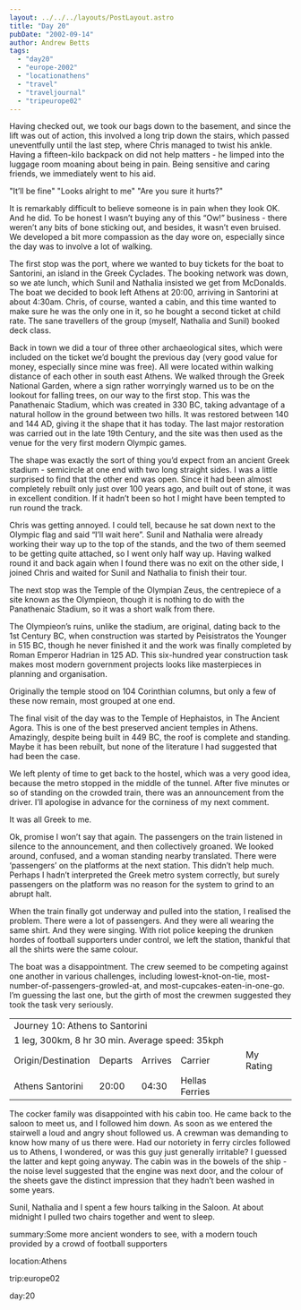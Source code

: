 ```yaml
---
layout: ../../../layouts/PostLayout.astro
title: "Day 20"
pubDate: "2002-09-14"
author: Andrew Betts
tags: 
  - "day20"
  - "europe-2002"
  - "locationathens"
  - "travel"
  - "traveljournal"
  - "tripeurope02"
---
```


Having checked out, we took our bags down to the basement, and since the lift was out of action, this involved a long trip down the stairs, which passed uneventfully until the last step, where Chris managed to twist his ankle. Having a fifteen-kilo backpack on did not help matters - he limped into the luggage room moaning about being in pain. Being sensitive and caring friends, we immediately went to his aid.

"It’ll be fine" "Looks alright to me" "Are you sure it hurts?"

It is remarkably difficult to believe someone is in pain when they look OK. And he did. To be honest I wasn’t buying any of this “Ow!” business - there weren’t any bits of bone sticking out, and besides, it wasn’t even bruised. We developed a bit more compassion as the day wore on, especially since the day was to involve a lot of walking.

The first stop was the port, where we wanted to buy tickets for the boat to Santorini, an island in the Greek Cyclades. The booking network was down, so we ate lunch, which Sunil and Nathalia insisted we get from McDonalds. The boat we decided to book left Athens at 20:00, arriving in Santorini at about 4:30am. Chris, of course, wanted a cabin, and this time wanted to make sure he was the only one in it, so he bought a second ticket at child rate. The sane travellers of the group (myself, Nathalia and Sunil) booked deck class.

Back in town we did a tour of three other archaeological sites, which were included on the ticket we’d bought the previous day (very good value for money, especially since mine was free). All were located within walking distance of each other in south east Athens. We walked through the Greek National Garden, where a sign rather worryingly warned us to be on the lookout for falling trees, on our way to the first stop. This was the Panathenaic Stadium, which was created in 330 BC, taking advantage of a natural hollow in the ground between two hills. It was restored between 140 and 144 AD, giving it the shape that it has today. The last major restoration was carried out in the late 19th Century, and the site was then used as the venue for the very first modern Olympic games.

The shape was exactly the sort of thing you’d expect from an ancient Greek stadium - semicircle at one end with two long straight sides. I was a little surprised to find that the other end was open. Since it had been almost completely rebuilt only just over 100 years ago, and built out of stone, it was in excellent condition. If it hadn’t been so hot I might have been tempted to run round the track.

Chris was getting annoyed. I could tell, because he sat down next to the Olympic flag and said “I’ll wait here”. Sunil and Nathalia were already working their way up to the top of the stands, and the two of them seemed to be getting quite attached, so I went only half way up. Having walked round it and back again when I found there was no exit on the other side, I joined Chris and waited for Sunil and Nathalia to finish their tour.

The next stop was the Temple of the Olympian Zeus, the centrepiece of a site known as the Olympieon, though it is nothing to do with the Panathenaic Stadium, so it was a short walk from there.

The Olympieon’s ruins, unlike the stadium, are original, dating back to the 1st Century BC, when construction was started by Peisistratos the Younger in 515 BC, though he never finished it and the work was finally completed by Roman Emperor Hadrian in 125 AD. This six-hundred year construction task makes most modern government projects looks like masterpieces in planning and organisation.

Originally the temple stood on 104 Corinthian columns, but only a few of these now remain, most grouped at one end.

The final visit of the day was to the Temple of Hephaistos, in The Ancient Agora. This is one of the best preserved ancient temples in Athens. Amazingly, despite being built in 449 BC, the roof is complete and standing. Maybe it has been rebuilt, but none of the literature I had suggested that had been the case.

We left plenty of time to get back to the hostel, which was a very good idea, because the metro stopped in the middle of the tunnel. After five minutes or so of standing on the crowded train, there was an announcement from the driver. I’ll apologise in advance for the corniness of my next comment.

It was all Greek to me.

Ok, promise I won’t say that again. The passengers on the train listened in silence to the announcement, and then collectively groaned. We looked around, confused, and a woman standing nearby translated. There were ‘passengers’ on the platforms at the next station. This didn’t help much. Perhaps I hadn’t interpreted the Greek metro system correctly, but surely passengers on the platform was no reason for the system to grind to an abrupt halt.

When the train finally got underway and pulled into the station, I realised the problem. There were a lot of passengers. And they were all wearing the same shirt. And they were singing. With riot police keeping the drunken hordes of football supporters under control, we left the station, thankful that all the shirts were the same colour.

The boat was a disappointment. The crew seemed to be competing against one another in various challenges, including lowest-knot-on-tie, most-number-of-passengers-growled-at, and most-cupcakes-eaten-in-one-go. I’m guessing the last one, but the girth of most the crewmen suggested they took the task very seriously.

<table width="100%" cellspacing="0" class="jtableboat"><tbody><tr><td colspan="5" class="jtitle">Journey 10: Athens to Santorini</td></tr><tr><td colspan="5" class="jstats">1 leg, 300km, 8 hr 30 min. Average speed: 35kph</td></tr><tr><td class="jcat">Origin/Destination</td><td class="jcat">Departs</td><td class="jcat">Arrives</td><td class="jcat">Carrier</td><td class="jcat">My Rating</td></tr><tr><td class="jtrnend">Athens Santorini</td><td class="jtrnend">20:00</td><td class="jtrnend">04:30</td><td class="jtrnend">Hellas Ferries</td><td class="jtrnend"><img width="7" height="7" src="images/bluedot.gif" alt=""></td></tr></tbody></table>

The cocker family was disappointed with his cabin too. He came back to the saloon to meet us, and I followed him down. As soon as we entered the stairwell a loud and angry shout followed us. A crewman was demanding to know how many of us there were. Had our notoriety in ferry circles followed us to Athens, I wondered, or was this guy just generally irritable? I guessed the latter and kept going anyway. The cabin was in the bowels of the ship - the noise level suggested that the engine was next door, and the colour of the sheets gave the distinct impression that they hadn’t been washed in some years.

Sunil, Nathalia and I spent a few hours talking in the Saloon. At about midnight I pulled two chairs together and went to sleep.

summary:Some more ancient wonders to see, with a modern touch provided by a crowd of football supporters

location:Athens

trip:europe02

day:20
